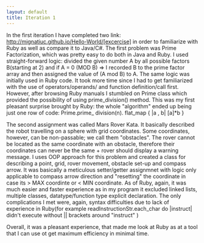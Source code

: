 ```yaml
---
layout: default
title: Iteration 1
---
```


In the first iteration I have completed two link: http://mignatiuc.github.io/Hello-World/[excercise]  in order to familiarize
with Ruby as well as compare it to Java/C#. The first problem was Prime Factorization, which was pretty easy to do both in Java and Ruby. I used straight-forward logic: divided the given number A by all possible factors B(starting at 2) and if A = 0 (MOD B) => I recorded B to the prime factor array and then assigned the value of (A mod B) to A.
The same logic was initially used in Ruby code. It took more time since I had to get familiarized with the use of operators/operands/ and function definition/call first. However, after browsing Ruby manuals I stumbled on Prime class which provided the possibility of using prime_division() method. This was my first pleasant surprise brought by Ruby: the whole "algorithm" ended up being just one row of code: 
Prime.prime_ division(n). flat_map { |a , b| [a]*b }

The second assignment was called Mars Rover Kata. It basically described the robot travelling on a sphere with grid coordinates.
Some coordinates, however, can be non-passable; we call them "obstacles". The rover cannot be located as the same coordinate with an obstacle, therefore their coordinates can never be the same + rover should display a warning message.
I uses OOP approach for this problem and created a class for describing a point, grid, rover movement, obstacle set-up and compass arrow. It was basically a meticulous setter/getter assignmnet with logic only applicable to compass arrow direction and "resetting" the coordinate in case its > MAX coordinte or < MIN coordinate.
As of Ruby, again, it was much easier and faster experience as in my program it excluded linked lists, multiple classes, datatype/function type explicit declaration. The only complications I met were, again, syntax difficulties due to lack of experience in Ruby(for example readInstructionStr.each_char do |instruct| didn't execute without || brackets around "instruct" )

Overall, it was a pleasant experience, that made me look at Ruby as at a tool that I can use ot get maximum efficiency in minimal time.


